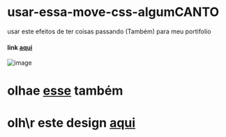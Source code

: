 # usar-essa-move-css-algumCANTO
usar este efeitos de ter coisas passando (Também) para meu portifolio
#### link [aqui](https://codepen.io/ykadosh/pen/XWBKjEV)
![image](https://github.com/user-attachments/assets/20b7f298-4e18-4783-8fb0-8e8b57d90a59)

# olhae [esse](https://lenis.darkroom.engineering/) também 
# olh\r este design [aqui](https://www.bing.com/images/search?view=detailV2&ccid=ifUzlHcH&id=A0A08B797EC0BEA2A029634B07AA426558C9227E&thid=OIP.ifUzlHcHOIHp6ZHPIKKMrwHaEK&mediaurl=https%3a%2f%2fi.ytimg.com%2fvi%2fh-XzIaQLCL0%2fmaxresdefault.jpg&cdnurl=https%3a%2f%2fth.bing.com%2fth%2fid%2fR.89f5339477073881e9e991cf20a28caf%3frik%3dfiLJWGVCqgdLYw%26pid%3dImgRaw%26r%3d0&exph=720&expw=1280&q=view+port+de+telas+de+desktop&simid=608006111073036969&FORM=IRPRST&ck=6125F59BD5AFA5FB9358CAF95A7B5E82&selectedIndex=46&itb=0&ajaxhist=0&ajaxserp=0) 
